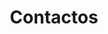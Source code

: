 ---
title: "Contactos"
description : "this is a meta description"

office:
  title : "Contactos"
  mobile : "963852741"
  email : "meltek3d@email.com" #FIXME
  location : "Algarve, Portugal" #TODO Review Algarve?
  content : "Não hesite em contactar-nos no caso de interesse ou qualquer dúvida. Estamos sempre disponíveis para ajudar"

opennig_hour:
  title : "Horário de Funcionamento"
  day_time:
    - "Segunda: 9:00 – 19:00"
    - "Terça: 9:00 – 19:00"
    - "Quarta: 9:00 – 19:00"
    - "Quinta: 9:00 – 19:00"
    - "Sexta: 9:00 – 19:00"
    - "Sábado: 9:00 – 19:00"
    - "Domingo: 9:00 – 19:00"


enable_form : false

draft: false
---